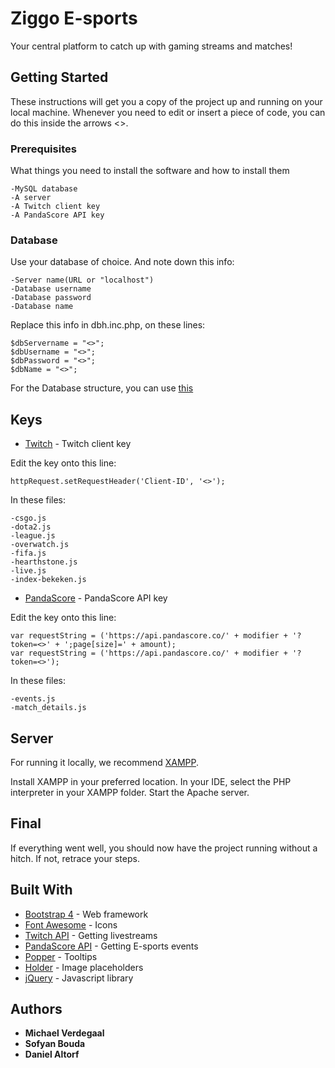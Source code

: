 # Ziggo E-sports

Your central platform to catch up with gaming streams and matches!

## Getting Started

These instructions will get you a copy of the project up and running on your local machine. Whenever you need to edit or insert a piece of code, you can do this inside the arrows <>.

### Prerequisites

What things you need to install the software and how to install them

```
-MySQL database
-A server
-A Twitch client key
-A PandaScore API key

```

### Database

Use your database of choice. And note down this info:

```
-Server name(URL or "localhost")
-Database username
-Database password
-Database name
```

Replace this info in dbh.inc.php, on these lines:
```
$dbServername = "<>";
$dbUsername = "<>";
$dbPassword = "<>";
$dbName = "<>";
```

For the Database structure, you can use [this](https://drive.google.com/open?id=1k-GtRMfeZj_ELCUndOH_kI170qZ9Wqv1)

## Keys

* [Twitch](https://dev.twitch.tv/docs/v5/#getting-a-client-id) - Twitch client key

Edit the key onto this line:
```
httpRequest.setRequestHeader('Client-ID', '<>');
```
In these files:
```
-csgo.js
-dota2.js
-league.js
-overwatch.js
-fifa.js
-hearthstone.js
-live.js
-index-bekeken.js
```

* [PandaScore](https://pandascore.co/users/sign_up) - PandaScore API key

Edit the key onto this line:
```
var requestString = ('https://api.pandascore.co/' + modifier + '?token=<>' + ';page[size]=' + amount);
var requestString = ('https://api.pandascore.co/' + modifier + '?token=<>');
```
In these files:
```
-events.js
-match_details.js
```

## Server

For running it locally, we recommend [XAMPP](https://www.apachefriends.org/index.html). 

Install XAMPP in your preferred location. In your IDE, select the PHP interpreter in your XAMPP folder. Start the Apache server.

## Final

If everything went well, you should now have the project running without a hitch. If not, retrace your steps.

## Built With

* [Bootstrap 4](https://getbootstrap.com/docs/4.0/getting-started/introduction/) - Web framework
* [Font Awesome](https://fontawesome.com/) - Icons
* [Twitch API](https://dev.twitch.tv/docs/v5/#introduction) - Getting livestreams
* [PandaScore API](https://pandascore.co/) - Getting E-sports events
* [Popper](https://popper.js.org/) - Tooltips
* [Holder](http://holderjs.com/) - Image placeholders 
* [jQuery](https://jquery.com/) - Javascript library

## Authors

* **Michael Verdegaal**
* **Sofyan Bouda**
* **Daniel Altorf**


